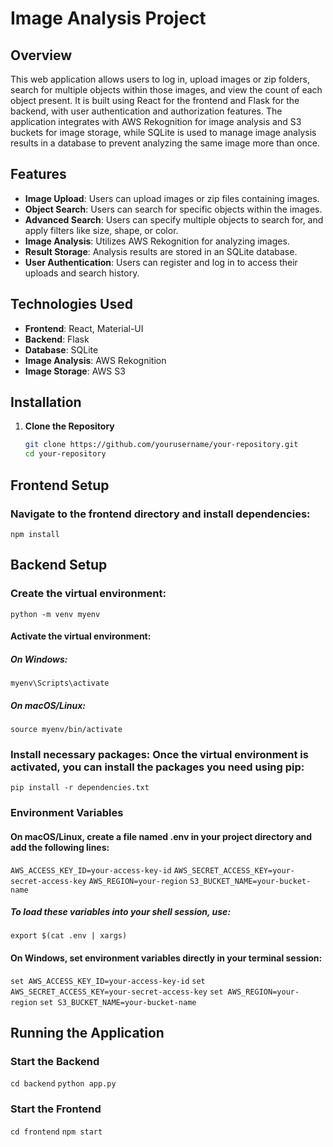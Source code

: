 # Image Analysis Project

## Overview

This web application allows users to log in, upload images or zip folders, search for multiple objects within those images, and view the count of each object present. It is built using React for the frontend and Flask for the backend, with user authentication and authorization features. The application integrates with AWS Rekognition for image analysis and S3 buckets for image storage, while SQLite is used to manage image analysis results in a database to prevent analyzing the same image more than once.

## Features

- **Image Upload**: Users can upload images or zip files containing images.
- **Object Search**: Users can search for specific objects within the images.
- **Advanced Search**: Users can specify multiple objects to search for, and apply filters like size, shape, or color.
- **Image Analysis**: Utilizes AWS Rekognition for analyzing images.
- **Result Storage**: Analysis results are stored in an SQLite database.
- **User Authentication**: Users can register and log in to access their uploads and search history.

## Technologies Used

- **Frontend**: React, Material-UI
- **Backend**: Flask
- **Database**: SQLite
- **Image Analysis**: AWS Rekognition
- **Image Storage**: AWS S3


## Installation

1. **Clone the Repository**

   ```sh
   git clone https://github.com/yourusername/your-repository.git
   cd your-repository

## Frontend Setup

### Navigate to the frontend directory and install dependencies:

`npm install`

## Backend Setup

### Create the virtual environment:
`python -m venv myenv`

#### Activate the virtual environment:
##### On Windows:
`myenv\Scripts\activate`

##### On macOS/Linux:
`source myenv/bin/activate`

### Install necessary packages: Once the virtual environment is activated, you can install the packages you need using pip:

`pip install -r dependencies.txt`

### Environment Variables

#### On macOS/Linux, create a file named .env in your project directory and add the following lines:

`AWS_ACCESS_KEY_ID=your-access-key-id`
`AWS_SECRET_ACCESS_KEY=your-secret-access-key`
`AWS_REGION=your-region`
`S3_BUCKET_NAME=your-bucket-name`
##### To load these variables into your shell session, use:
`export $(cat .env | xargs)`

#### On Windows, set environment variables directly in your terminal session:

`set AWS_ACCESS_KEY_ID=your-access-key-id`
`set AWS_SECRET_ACCESS_KEY=your-secret-access-key`
`set AWS_REGION=your-region`
`set S3_BUCKET_NAME=your-bucket-name`

## Running the Application
### Start the Backend

`cd backend`
`python app.py`
### Start the Frontend

`cd frontend`
`npm start`

